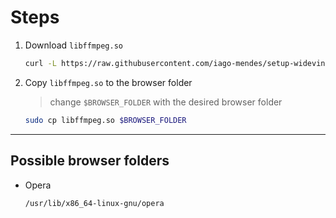 # Steps

1. Download `libffmpeg.so`
	```sh
	curl -L https://raw.githubusercontent.com/iago-mendes/setup-widevine-linux/main/download/libffmpeg.so > ~/Downloads/libffmpeg.so
	```

2. Copy `libffmpeg.so` to the browser folder
	> change `$BROWSER_FOLDER` with the desired browser folder
	```sh
	sudo cp libffmpeg.so $BROWSER_FOLDER
	```

---

## Possible browser folders

- Opera
	```sh
	/usr/lib/x86_64-linux-gnu/opera
	```